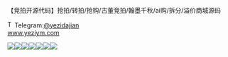 【竞拍开源代码】抢拍/转拍/抢购/古董竞拍/翰墨千秋/ai购/拆分/溢价商城源码<p dir="auto"><a target="_blank" rel="noopener noreferrer nofollow" href="https://camo.githubusercontent.com/d614d90677fbc2e34c7c62ebc68c82379d87a57c4beaf05af65fec7ba6b72e36/68747470733a2f2f63646e2d69636f6e732d706e672e666c617469636f6e2e636f6d2f3531322f323131312f323131313634362e706e67"><img src="https://camo.githubusercontent.com/d614d90677fbc2e34c7c62ebc68c82379d87a57c4beaf05af65fec7ba6b72e36/68747470733a2f2f63646e2d69636f6e732d706e672e666c617469636f6e2e636f6d2f3531322f323131312f323131313634362e706e67" alt="Telegram Icon" style="width: 16px; max-width: 100%;" data-canonical-src="https://cdn-icons-png.flaticon.com/512/2111/2111646.png"></a>Telegram:<a href="https://t.me/yezidajian" rel="nofollow">@yezidajian</a><br><a href="https://www.yeziym.com/">www.yeziym.com</a></p><img src="https://github.com/yeziym/【jingpaikaiyuandai_pL/blob/main/rT0tH.png"><img src="https://github.com/yeziym/【jingpaikaiyuandai_pL/blob/main/yZn3z.png"><img src="https://github.com/yeziym/【jingpaikaiyuandai_pL/blob/main/jEnPC.png"><img src="https://github.com/yeziym/【jingpaikaiyuandai_pL/blob/main/jCFDW.png"><img src="https://github.com/yeziym/【jingpaikaiyuandai_pL/blob/main/5zr1I.png"><img src="https://github.com/yeziym/【jingpaikaiyuandai_pL/blob/main/1XH2G.png"><img src="https://github.com/yeziym/【jingpaikaiyuandai_pL/blob/main/027U5.png">